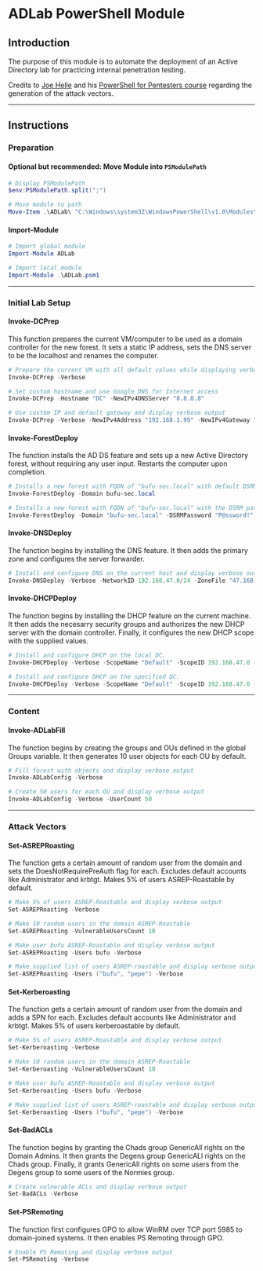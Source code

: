 # ADLab PowerShell Module

## Introduction

The purpose of this module is to automate the deployment of an Active Directory lab for practicing internal penetration testing.

Credits to [Joe Helle](https://twitter.com/joehelle) and his [PowerShell for Pentesters course](https://github.com/dievus/PowerShellForPentesters/) regarding the generation of the attack vectors.

---

## Instructions

### Preparation

#### Optional but recommended: Move Module into `PSModulePath`

```powershell
# Display PSModulePath
$env:PSModulePath.split(";")

# Move module to path
Move-Item .\ADLab\ "C:\Windows\system32\WindowsPowerShell\v1.0\Modules\"
```

#### Import-Module

```powershell
# Import global module
Import-Module ADLab

# Import local module
Import-Module .\ADLab.psm1
```

---

### Initial Lab Setup

#### Invoke-DCPrep

This function prepares the current VM/computer to be used as a domain controller for the new forest. It sets a static IP address, sets the DNS server to be the localhost and renames the computer.

```powershell
# Prepare the current VM with all default values while displaying verbose output
Invoke-DCPrep -Verbose

# Set custom hostname and use Google DNS for Internet access
Invoke-DCPrep -Hostname "DC" -NewIPv4DNSServer "8.8.8.8"

# Use custom IP and default gateway and display verbose output
Invoke-DCPrep -Verbose -NewIPv4Address "192.168.1.99" -NewIPv4Gateway "192.168.1.1"
```

#### Invoke-ForestDeploy

The function installs the AD DS feature and sets up a new Active Directory forest, without requiring any user input. Restarts the computer upon completion.

```powershell
# Installs a new forest with FQDN of "bufu-sec.local" with default DSRM password of "Password!"
Invoke-ForestDeploy -Domain bufu-sec.local

# Installs a new forest with FQDN of "bufu-sec.local" with the DSRM password set to "P@ssword!" and displaying debug messages
Invoke-ForestDeploy -Domain "bufu-sec.local" -DSRMPassword "P@ssword!" -Verbose
```

#### Invoke-DNSDeploy

The function begins by installing the DNS feature. It then adds the primary zone and configures the server forwarder.

```powershell
# Install and configure DNS on the current host and display verbose output.
Invoke-DNSDeploy -Verbose -NetworkID 192.168.47.0/24 -ZoneFile "47.168.192.in-addr.arpa.dns" -ServerForwarder 1.1.1.1
```

#### Invoke-DHCPDeploy

The function begins by installing the DHCP feature on the current machine. It then adds the necesarry security groups and authorizes the new DHCP server with the domain controller. Finally, it configures the new DHCP scope with the supplied values.

```powershell
# Install and configure DHCP on the local DC.
Invoke-DHCPDeploy -Verbose -ScopeName "Default" -ScopeID 192.168.47.0 -StartIP 192.168.47.100 -EndIP 192.168.47.200 -SubnetMask 255.255.255.0 -DNSServer 192.168.47.10 -Router 192.168.47.10

# Install and configure DHCP on the specified DC.
Invoke-DHCPDeploy -Verbose -ScopeName "Default" -ScopeID 192.168.47.0 -StartIP 192.168.47.100 -EndIP 192.168.47.200 -SubnetMask 255.255.255.0 -DNSServer 192.168.47.10 -Router 192.168.47.10 -DCFQDN DC01.bufu-sec.local
```

---

### Content

#### Invoke-ADLabFill

The function begins by creating the groups and OUs defined in the global Groups variable. It then generates 10 user objects for each OU by default.

```powershell
# Fill forest with objects and display verbose output
Invoke-ADLabConfig -Verbose

# Create 50 users for each OU and display verbose output
Invoke-ADLabConfig -Verbose -UserCount 50
```

---

### Attack Vectors

#### Set-ASREPRoasting

The function gets a certain amount of random user from the domain and sets the DoesNotRequirePreAuth flag for each. Excludes default accounts like Administrator and krbtgt. Makes 5% of users ASREP-Roastable by default.

```powershell
# Make 5% of users ASREP-Roastable and display verbose output
Set-ASREPRoasting -Verbose

# Make 10 random users in the domain ASREP-Roastable
Set-ASREPRoasting -VulnerableUsersCount 10

# Make user bufu ASREP-Roastable and display verbose output
Set-ASREPRoasting -Users bufu -Verbose

# Make supplied list of users ASREP-roastable and display verbose output
Set-ASREPRoasting -Users ("bufu", "pepe") -Verbose
```

#### Set-Kerberoasting

The function gets a certain amount of random user from the domain and adds a SPN for each. Excludes default accounts like Administrator and krbtgt. Makes 5% of users kerberoastable by default.

```powershell
# Make 5% of users ASREP-Roastable and display verbose output
Set-Kerberoasting -Verbose

# Make 10 random users in the domain ASREP-Roastable
Set-Kerberoasting -VulnerableUsersCount 10

# Make user bufu ASREP-Roastable and display verbose output
Set-Kerberoasting -Users bufu -Verbose

# Make supplied list of users ASREP-roastable and display verbose output
Set-Kerberoasting -Users ("bufu", "pepe") -Verbose
```

#### Set-BadACLs

The function begins by granting the Chads group GenericAll rights on the Domain Admins. It then grants the Degens group GenericALl rights on the Chads group. Finally, it grants GenericAll rights on some users from the Degens group to some users of the Normies group.

```powershell
# Create vulnerable ACLs and display verbose output
Set-BadACLs -Verbose
```

#### Set-PSRemoting

The function first configures GPO to allow WinRM over TCP port 5985 to domain-joined systems. It then enables PS Remoting through GPO.

```powershell
# Enable PS Remoting and display verbose output
Set-PSRemoting -Verbose
```
